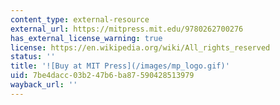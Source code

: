 ```yaml
---
content_type: external-resource
external_url: https://mitpress.mit.edu/9780262700276
has_external_license_warning: true
license: https://en.wikipedia.org/wiki/All_rights_reserved
status: ''
title: '![Buy at MIT Press](/images/mp_logo.gif)'
uid: 7be4dacc-03b2-47b6-ba87-590428513979
wayback_url: ''
---
```


